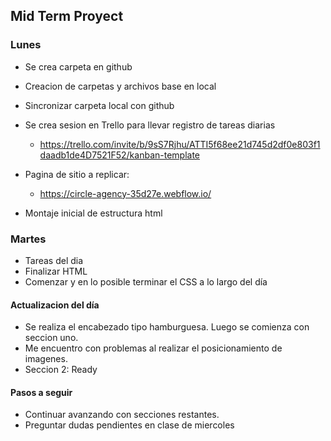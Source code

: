 ## Mid Term Proyect

### Lunes

- Se crea carpeta en github
- Creacion de carpetas y archivos base en local
- Sincronizar carpeta local con github
- Se crea sesion en Trello para llevar registro de tareas diarias
  - https://trello.com/invite/b/9sS7Rjhu/ATTI5f68ee21d745d2df0e803f1daadb1de4D7521F52/kanban-template
- Pagina de sitio a replicar:

  - https://circle-agency-35d27e.webflow.io/

- Montaje inicial de estructura html

### Martes

- Tareas del dia
- Finalizar HTML
- Comenzar y en lo posible terminar el CSS a lo largo del día

#### Actualizacion del día

- Se realiza el encabezado tipo hamburguesa. Luego se comienza con seccion uno.
- Me encuentro con problemas al realizar el posicionamiento de imagenes.
- Seccion 2: Ready

#### Pasos a seguir

- Continuar avanzando con secciones restantes.
- Preguntar dudas pendientes en clase de miercoles
